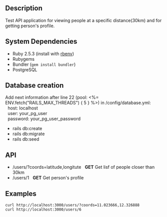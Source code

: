 Description
-----------

Test API application for viewing people at a specific distance(30km) and for getting person's profile.


System Dependencies
-------------------

- Ruby 2.5.3 (install with [rbenv](https://github.com/sstephenson/rbenv))
- Rubygems
- Bundler (`gem install bundler`)
- PostgreSQL


Database creation
-----------------

Add next information after line 22 (pool: <%= ENV.fetch("RAILS_MAX_THREADS") { 5 } %>) in /config/database.yml:  
&nbsp;&nbsp;host: localhost  
&nbsp;&nbsp;user: your_pg_user  
&nbsp;&nbsp;password: your_pg_user_password  
  
- rails db:create  
- rails db:migrate  
- rails db:seed  


API
---

- /users/?coords=latitude,longitute &nbsp; **GET** Get lisf of people closer than 30km  
- /users/1 &nbsp; **GET** Get person's profile


Examples
--------
```shell
curl http://localhost:3000/users/?coords=11.023666,12.326888
curl http://localhost:3000/users/6
```
